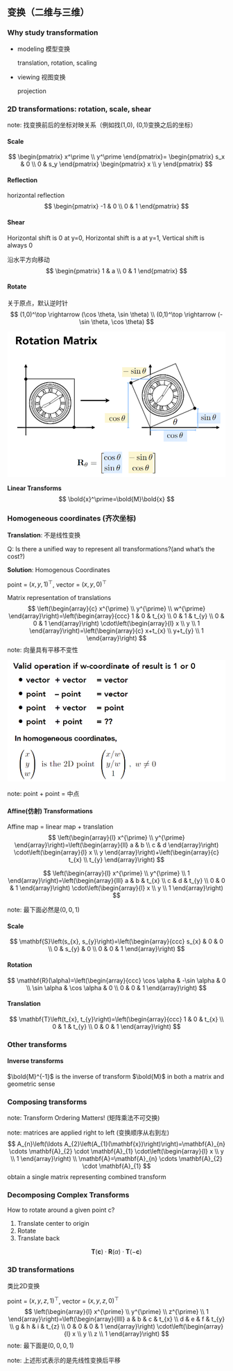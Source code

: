 ## 变换（二维与三维）

### Why study transformation

- modeling 模型变换

  translation, rotation, scaling

- viewing 视图变换

  projection

  

### 2D transformations: rotation, scale, shear

note: 找变换前后的坐标对映关系（例如找(1,0), (0,1)变换之后的坐标）

#### Scale

$$
\begin{pmatrix}
  x^\prime \\
  y^\prime
\end{pmatrix}=
\begin{pmatrix}
 s_x & 0 \\
 0 & s_y
\end{pmatrix}
\begin{pmatrix}
 x  \\
  y
\end{pmatrix}
$$

#### Reflection

horizontal reflection
$$
\begin{pmatrix}
 -1 & 0 \\
 0 & 1
\end{pmatrix}
$$

#### Shear

Horizontal shift is 0 at y=0, Horizontal shift is a at y=1, Vertical shift is always 0

沿水平方向移动
$$
\begin{pmatrix}
 1 & a \\
 0 & 1
\end{pmatrix}
$$

#### Rotate

关于原点，默认逆时针
$$
(1,0)^\top \rightarrow (\cos \theta, \sin \theta) \\
(0,1)^\top \rightarrow (-\sin \theta, \cos \theta)
$$


<img src="img/lec3-rotation.png" style="zoom:67%;" />

**Linear Transforms**
$$
\bold{x}^\prime=\bold{M}\bold{x}
$$


### Homogeneous coordinates (齐次坐标)

**Translation**: 不是线性变换

Q: Is there a unified way to represent all transformations?(and what’s the cost?)

**Solution**: Homogenous Coordinates

point = $(x,y,1)^\top$, vector = $(x,y,0) ^\top$

Matrix representation of translations
$$
\left(\begin{array}{c}
x^{\prime} \\
y^{\prime} \\
w^{\prime}
\end{array}\right)=\left(\begin{array}{ccc}
1 & 0 & t_{x} \\
0 & 1 & t_{y} \\
0 & 0 & 1
\end{array}\right) \cdot\left(\begin{array}{l}
x \\
y \\
1
\end{array}\right)=\left(\begin{array}{c}
x+t_{x} \\
y+t_{y} \\
1
\end{array}\right)
$$
note: 向量具有平移不变性

<img src="img/lec3-homogeneous-coordinates.png" style="zoom:67%;" />

note: point + point = 中点

#### Affine(仿射) Transformations

Affine map = linear map + translation
$$
\left(\begin{array}{l}
x^{\prime} \\
y^{\prime}
\end{array}\right)=\left(\begin{array}{ll}
a & b \\
c & d
\end{array}\right) \cdot\left(\begin{array}{l}
x \\
y
\end{array}\right)+\left(\begin{array}{c}
t_{x} \\
t_{y}
\end{array}\right)
$$

$$
\left(\begin{array}{l}
x^{\prime} \\
y^{\prime} \\
1
\end{array}\right)=\left(\begin{array}{lll}
a & b & t_{x} \\
c & d & t_{y} \\
0 & 0 & 1
\end{array}\right) \cdot\left(\begin{array}{l}
x \\
y \\
1
\end{array}\right)
$$

note: 最下面必然是$(0,0,1)$

#### Scale

$$
\mathbf{S}\left(s_{x}, s_{y}\right)=\left(\begin{array}{ccc}
s_{x} & 0 & 0 \\
0 & s_{y} & 0 \\
0 & 0 & 1
\end{array}\right)
$$
#### Rotation

$$
\mathbf{R}(\alpha)=\left(\begin{array}{ccc}
\cos \alpha & -\sin \alpha & 0 \\
\sin \alpha & \cos \alpha & 0 \\
0 & 0 & 1
\end{array}\right)
$$
#### Translation

$$
\mathbf{T}\left(t_{x}, t_{y}\right)=\left(\begin{array}{ccc}
1 & 0 & t_{x} \\
0 & 1 & t_{y} \\
0 & 0 & 1
\end{array}\right)
$$

### Other transforms

#### Inverse transforms

$\bold{M}^{-1}$ is the inverse of transform $\bold{M}$ in both a matrix and geometric sense



### Composing transforms

note: Transform Ordering Matters! (矩阵乘法不可交换)

note: matrices are applied right to left (变换顺序从右到左)
$$
A_{n}\left(\ldots A_{2}\left(A_{1}(\mathbf{x})\right)\right)=\mathbf{A}_{n} \cdots \mathbf{A}_{2} \cdot \mathbf{A}_{1} \cdot\left(\begin{array}{l}
x \\
y \\
1
\end{array}\right) \\
\mathbf{A}=\mathbf{A}_{n} \cdots \mathbf{A}_{2} \cdot \mathbf{A}_{1}
$$
obtain a single matrix representing combined transform

### Decomposing Complex Transforms

How to rotate around a given point c?

1. Translate center to origin 
2. Rotate
3. Translate back 

$$
\mathbf{T}(\mathbf{c}) \cdot \mathbf{R}(\alpha) \cdot \mathbf{T}(-\mathbf{c})
$$



### 3D transformations

类比2D变换

point = $(x,y,z,1)^\top$, vector = $(x,y,z,0) ^\top$
$$
\left(\begin{array}{l}
x^{\prime} \\
y^{\prime} \\
z^{\prime} \\
1
\end{array}\right)=\left(\begin{array}{llll}
a & b & c & t_{x} \\
d & e & f & t_{y} \\
g & h & i & t_{z} \\
0 & 0 & 0 & 1
\end{array}\right) \cdot\left(\begin{array}{l}
x \\
y \\
z \\
1
\end{array}\right)
$$
note: 最下面是$(0,0,0,1)$

note: 上述形式表示的是先线性变换后平移